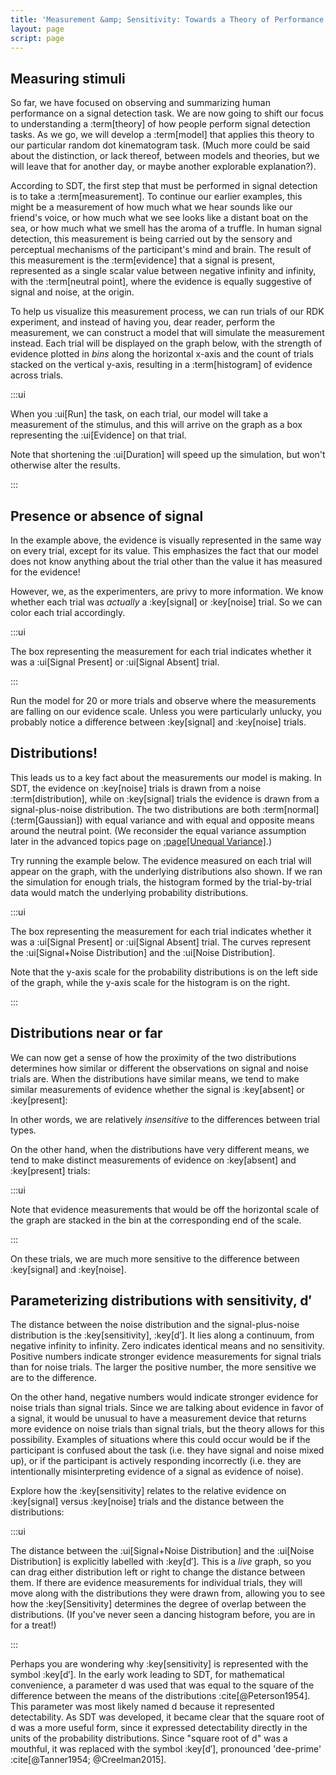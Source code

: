 ```yaml
---
title: 'Measurement &amp; Sensitivity: Towards a Theory of Performance'
layout: page
script: page
---
```


## Measuring stimuli

So far, we have focused on observing and summarizing human performance on a signal detection task.
We are now going to shift our focus to understanding a :term[theory] of how people perform signal
detection tasks. As we go, we will develop a :term[model] that applies this theory to our particular
random dot kinematogram task. (Much more could be said about the distinction, or lack thereof,
between models and theories, but we will leave that for another day, or maybe another explorable
explanation?).

According to SDT, the first step that must be performed in signal detection is to take a
:term[measurement]. To continue our earlier examples, this might be a measurement of how much what
we hear sounds like our friend's voice, or how much what we see looks like a distant boat on the
sea, or how much what we smell has the aroma of a truffle. In human signal detection, this
measurement is being carried out by the sensory and perceptual mechanisms of the participant's mind
and brain. The result of this measurement is the :term[evidence] that a signal is present,
represented as a single scalar value between negative infinity and infinity, with the :term[neutral
point], where the evidence is equally suggestive of signal and noise, at the origin.

To help us visualize this measurement process, we can run trials of our RDK experiment, and instead
of having you, dear reader, perform the measurement, we can construct a model that will simulate the
measurement instead. Each trial will be displayed on the graph below, with the strength of evidence
plotted in *bins* along the horizontal x-axis and the count of trials stacked on the vertical
y-axis, resulting in a :term[histogram] of evidence across trials.

<sdt-example-model>
  <detectable-control run pause reset trials="10" duration="1000"></detectable-control>
  <rdk-task count="100" coherence=".5" trials="10" duration="1000" wait="1000" iti="1000"></rdk-task>
  <sdt-model histogram color="none" d="0" c="0"></sdt-model>
</sdt-example-model>

:::ui

When you :ui[Run] the task, on each trial, our model will take a measurement of the stimulus, and
this will arrive on the graph as a box representing the :ui[Evidence] on that trial.

Note that shortening the :ui[Duration] will speed up the simulation, but won't otherwise alter the
results.

:::

## Presence or absence of signal

In the example above, the evidence is visually represented in the same way on every trial, except
for its value. This emphasizes the fact that our model does not know anything about the trial other
than the value it has measured for the evidence!

However, we, as the experimenters, are privy to more information. We know whether each trial was
*actually* a :key[signal] or :key[noise] trial. So we can color each trial accordingly.

<sdt-example-model>
  <detectable-control run pause reset trials="20" duration="750"></detectable-control>
  <rdk-task count="100" coherence=".5" trials="20" duration="750" wait="750" iti="750"></rdk-task>
  <sdt-model histogram color="stimulus" d="2" c="0"></sdt-model>
</sdt-example-model>

:::ui

The box representing the measurement for each trial indicates whether it was a :ui[Signal Present]
or :ui[Signal Absent] trial.

:::

Run the model for 20 or more trials and observe where the measurements are falling on our evidence
scale. Unless you were particularly unlucky, you probably notice a difference between :key[signal]
and :key[noise] trials.

## Distributions!

This leads us to a key fact about the measurements our model is making. In SDT, the evidence on
:key[noise] trials is drawn from a noise :term[distribution], while on :key[signal] trials the
evidence is drawn from a signal-plus-noise distribution. The two distributions are both
:term[normal] (:term[Gaussian]) with equal variance and with equal and opposite means around the
neutral point. (We reconsider the equal variance assumption later in the advanced topics page on
[:page[Unequal Variance]](unequal.html).)

Try running the example below. The evidence measured on each trial will appear on the graph, with
the underlying distributions also shown. If we ran the simulation for enough trials, the histogram
formed by the trial-by-trial data would match the underlying probability distributions. 

<sdt-example-model>
  <detectable-control run pause reset trials="20" duration="500"></detectable-control>
  <rdk-task count="100" coherence=".5" trials="20" duration="500" wait="500" iti="500"></rdk-task>
  <sdt-model distributions histogram color="stimulus" d="2" c="0"></sdt-model>
</sdt-example-model>

:::ui

The box representing the measurement for each trial indicates whether it was a :ui[Signal Present]
or :ui[Signal Absent] trial. The curves represent the :ui[Signal+Noise Distribution] and the
:ui[Noise Distribution].

Note that the y-axis scale for the probability distributions is on the left side of the graph, while
the y-axis scale for the histogram is on the right.

:::

## Distributions near or far

We can now get a sense of how the proximity of the two distributions determines how similar or
different the observations on signal and noise trials are. When the distributions have similar
means, we tend to make similar measurements of evidence whether the signal is :key[absent] or
:key[present]:

<sdt-example-model>
  <detectable-control run pause reset trials="20" duration="500"></detectable-control>
  <rdk-task count="100" coherence=".5" trials="20" duration="500" wait="500" iti="500"></rdk-task>
  <sdt-model distributions histogram color="stimulus" d=".5" c="0"></sdt-model>
</sdt-example-model>

In other words, we are relatively *insensitive* to the differences between trial types.

On the other hand, when the distributions have very different means, we tend to make distinct
measurements of evidence on :key[absent] and :key[present] trials:

<sdt-example-model>
  <detectable-control run pause reset trials="20" duration="500"></detectable-control>
  <rdk-task count="100" coherence=".5" trials="20" duration="500" wait="500" iti="500"></rdk-task>
  <sdt-model distributions histogram color="stimulus" d="5" c="0"></sdt-model>
</sdt-example-model>

:::ui

Note that evidence measurements that would be off the horizontal scale of the graph are stacked in
the bin at the corresponding end of the scale.

:::

On these trials, we are much more sensitive to the difference between :key[signal] and :key[noise].

## Parameterizing distributions with sensitivity, <span class="math-var">d′</span>

The distance between the noise distribution and the signal-plus-noise distribution is the
:key[sensitivity], :key[d′]. It lies along a continuum, from negative infinity to infinity. Zero
indicates identical means and no sensitivity. Positive numbers indicate stronger evidence
measurements for signal trials than for noise trials. The larger the positive number, the more
sensitive we are to the difference.

On the other hand, negative numbers would indicate stronger evidence for noise trials than signal
trials. Since we are talking about evidence in favor of a signal, it would be unusual to have a
measurement device that returns more evidence on noise trials than signal trials, but the theory
allows for this possibility. Examples of situations where this could occur would be if the
participant is confused about the task (i.e. they have signal and noise mixed up), or if the
participant is actively responding incorrectly (i.e. they are intentionally misinterpreting evidence
of a signal as evidence of noise).

Explore how the :key[sensitivity] relates to the relative evidence on :key[signal] versus
:key[noise] trials and the distance between the distributions:

<sdt-example-model>
  <detectable-control run pause reset trials="20" duration="500"></detectable-control>
  <rdk-task count="100" coherence=".5" trials="20" duration="500" wait="500" iti="500"></rdk-task>
  <sdt-model interactive distributions sensitivity histogram color="stimulus" d="1.5" c="0"></sdt-model>
</sdt-example-model>

:::ui

The distance between the  :ui[Signal+Noise Distribution] and the :ui[Noise Distribution] is
explicitly labelled with :key[d′]. This is a *live* graph, so you can drag either distribution left
or right to change the distance between them. If there are evidence measurements for individual
trials, they will move along with the distributions they were drawn from, allowing you to see how
the :key[Sensitivity] determines the degree of overlap between the distributions. (If you've never
seen a dancing histogram before, you are in for a treat!)

:::

Perhaps you are wondering why :key[sensitivity] is represented with the symbol :key[d′]. In the
early work leading to SDT, for mathematical convenience, a parameter <span class="math-var">d</span>
was used that was equal to the square of the difference between the means of the distributions
:cite[@Peterson1954]. This parameter was most likely named <span class="math-var">d</span> because
it represented <span class="math-var">d</span>etectability. As SDT was developed, it became clear
that the square root of <span class="math-var">d</span> was a more useful form, since it expressed
<span class="math-var">d</span>etectability directly in the units of the probability distributions.
Since "square root of <span class="math-var">d</span>" was a mouthful, it was replaced with the
symbol :key[d′], pronounced 'dee-prime' :cite[@Tanner1954; @Creelman2015].
